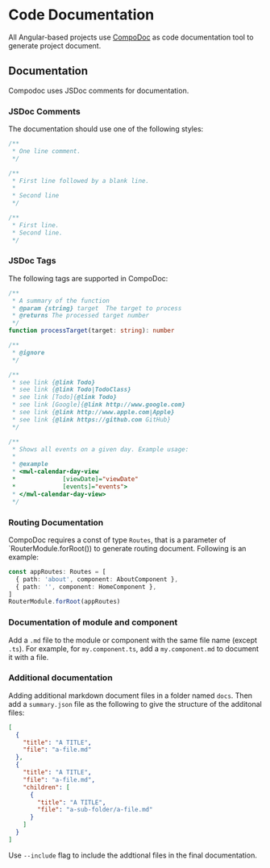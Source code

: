 # Code Documentation

All Angular-based projects use [CompoDoc](https://compodoc.app/) as code documentation tool to generate project document.

## Documentation

Compodoc uses JSDoc comments for documentation.

### JSDoc Comments

The documentation should use one of the following styles:

```ts
/**
 * One line comment.
 */

/**
 * First line followed by a blank line.
 *
 * Second line
 */

/**
 * First line.
 * Second line.
 */
```

### JSDoc Tags

The following tags are supported in CompoDoc:

```ts
/**
 * A summary of the function
 * @param {string} target  The target to process
 * @returns The processed target number
 */
function processTarget(target: string): number

/**
 * @ignore
 */

/**
 * see link {@link Todo}
 * see link {@link Todo|TodoClass}
 * see link [Todo]{@link Todo}
 * see link [Google]{@link http://www.google.com}
 * see link {@link http://www.apple.com|Apple}
 * see link {@link https://github.com GitHub}
 */

/**
 * Shows all events on a given day. Example usage:
 *
 * @example
 * <mwl-calendar-day-view
 *             [viewDate]="viewDate"
 *             [events]="events">
 * </mwl-calendar-day-view>
 */
```

### Routing Documentation

CompoDoc requires a const of type `Routes`, that is a parameter of `RouterModule.forRoot()) to generate routing document. Following is an example:

```ts
const appRoutes: Routes = [
  { path: 'about', component: AboutComponent },
  { path: '', component: HomeComponent },
]
RouterModule.forRoot(appRoutes)
```

### Documentation of module and component

Add a `.md` file to the module or component with the same file name (except `.ts`). For example, for `my.component.ts`, add a `my.component.md` to document it with a file.

### Additional documentation

Adding additional markdown document files in a folder named `docs`. Then add a `summary.json` file as the following to give the structure of the additonal files:

```json
[
  {
    "title": "A TITLE",
    "file": "a-file.md"
  },
  {
    "title": "A TITLE",
    "file": "a-file.md",
    "children": [
      {
        "title": "A TITLE",
        "file": "a-sub-folder/a-file.md"
      }
    ]
  }
]
```

Use `--include` flag to include the addtional files in the final documentation.
